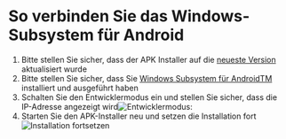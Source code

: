 # So verbinden Sie das Windows-Subsystem für Android
1. Bitte stellen Sie sicher, dass der APK Installer auf die [neueste Version](https://www.microsoft.com/store/productId/9P2JFQ43FPPG "APK Installer") aktualisiert wurde
2. Bitte stellen Sie sicher, dass Sie [Windows Subsystem für AndroidTM](https://www.microsoft.com/store/productId/9P3395VX91NR) installiert und ausgeführt haben
3. Schalten Sie den Entwicklermodus ein und stellen Sie sicher, dass die IP-Adresse angezeigt wird![Entwicklermodus:](https://raw.githubusercontent.com/Paving-Base/APK-Installer/screenshots/Documents/Tutorials/How%20To%20Connect%20WSA/Images/Snipaste_2022-10-02_19-02-09.png)
4. Starten Sie den APK-Installer neu und setzen die Installation fort![Installation fortsetzen](https://raw.githubusercontent.com/Paving-Base/APK-Installer/screenshots/Documents/Tutorials/How%20To%20Connect%20WSA/Images/Snipaste_2022-10-02_17-34-04.png)
